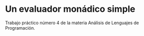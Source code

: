 # Un evaluador monádico simple
Trabajo práctico número 4 de la materia Análisis de Lenguajes de Programación.
